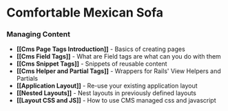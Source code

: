 # Comfortable Mexican Sofa
### Managing Content
* **[[Cms Page Tags Introduction]]** - Basics of creating pages
* **[[Cms Field Tags]]** - What are Field tags are what can you do with them
* **[[Cms Snippet Tags]]** - Snippets of reusable content
* **[[Cms Helper and Partial Tags]]** - Wrappers for Rails' View Helpers and Partials
* **[[Application Layout]]** - Re-use your existing application layout
* **[[Nested Layouts]]** - Nest layouts in previously defined layouts
* **[[Layout CSS and JS]]** - How to use CMS managed css and javascript

